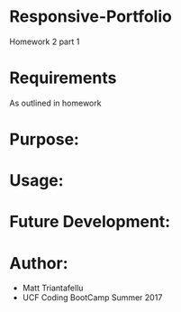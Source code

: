 # Responsive-Portfolio
Homework 2 part 1


# Requirements
As outlined in homework


# Purpose:


# Usage:


# Future Development:


# Author:
- Matt Triantafellu
- UCF Coding BootCamp Summer 2017
